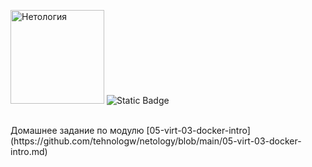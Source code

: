 <img src="https://netology.ru/_next/static/media/logo-black-text.6a91d6f1.svg" alt="Нетология"  style="width: 150px"> ![Static Badge](https://img.shields.io/badge/tehnolog_w-homeworks-orange)

<br>
Домашнее задание по модулю [05-virt-03-docker-intro](https://github.com/tehnologw/netology/blob/main/05-virt-03-docker-intro.md)
<br>
